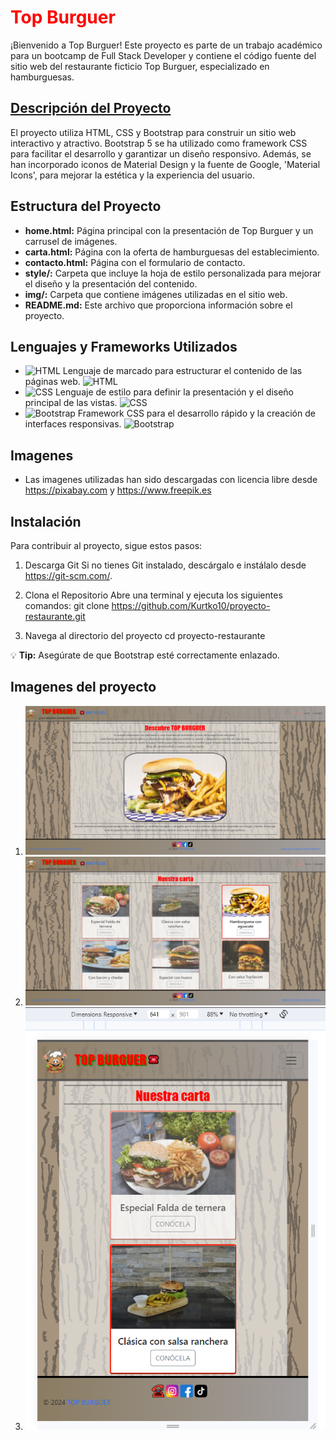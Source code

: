 # <font color="red">Top Burguer</font>
¡Bienvenido a Top Burguer! Este proyecto es parte de un trabajo académico para un bootcamp de Full Stack Developer y contiene el código fuente del sitio web del restaurante ficticio Top Burguer, especializado en hamburguesas.

## <ins> Descripción del Proyecto</ins>

El proyecto utiliza HTML, CSS y Bootstrap para construir un sitio web interactivo y atractivo. Bootstrap 5 se ha utilizado como framework CSS para facilitar el desarrollo y garantizar un diseño responsivo. Además, se han incorporado iconos de Material Design y la fuente de Google, 'Material Icons', para mejorar la estética y la experiencia del usuario.

## Estructura del Proyecto

- **home.html:** Página principal con la presentación de Top Burguer y un carrusel de imágenes.
- **carta.html:** Página con la oferta de hamburguesas del establecimiento.
- **contacto.html:** Página con el formulario de contacto.
- **style/:** Carpeta que incluye la hoja de estilo personalizada para mejorar el diseño y la presentación del contenido.
- **img/:** Carpeta que contiene imágenes utilizadas en el sitio web.
- **README.md:** Este archivo que proporciona información sobre el proyecto.

## Lenguajes y Frameworks Utilizados

- ![HTML](https://img.shields.io/badge/HTML-5-orange) Lenguaje de marcado para estructurar el contenido de las páginas web. 
  ![HTML](https://camo.githubusercontent.com/67d051f1cde036b0a277026c6342e0f990c88e49562337ec5af92742df91cea3/68747470733a2f2f6861636b6d642e696f2f5f75706c6f6164732f486b773674667376702e706e67)
- ![CSS](https://img.shields.io/badge/CSS-3-blue) Lenguaje de estilo para definir la presentación y el diseño principal de las vistas. 
  ![CSS](https://camo.githubusercontent.com/166a4aef0c3e07286bb0fc1c5422b16a783de5a17bcd506d215b6dcb110b2d5e/68747470733a2f2f6861636b6d642e696f2f5f75706c6f6164732f534a753374666f50542e706e67)
- ![Bootstrap](https://img.shields.io/badge/Bootstrap-5-purple) Framework CSS para el desarrollo rápido y la creación de interfaces responsivas. ![Bootstrap](https://camo.githubusercontent.com/081dcb5f7314f6b184fcbb1a1ccbec1a5a3b7b85e3e757218bbfe11fc9eb47c3/68747470733a2f2f6861636b6d642e696f2f5f75706c6f6164732f53797463457a6950702e706e67)

## Imagenes

- Las imagenes utilizadas han sido descargadas con licencia libre desde https://pixabay.com y https://www.freepik.es

## Instalación

Para contribuir al proyecto, sigue estos pasos:

1. Descarga Git
Si no tienes Git instalado, descárgalo e instálalo desde https://git-scm.com/.

2. Clona el Repositorio
Abre una terminal y ejecuta los siguientes comandos:
git clone https://github.com/Kurtko10/proyecto-restaurante.git

3.  Navega al directorio del proyecto
cd proyecto-restaurante

:bulb: **Tip:** Asegúrate de que Bootstrap esté correctamente enlazado.

## Imagenes del proyecto

1. ![Muestra de la vista index](https://github.com/Kurtko10/proyecto-restaurante/blob/master/img/muestraVista.png)
2. ![Muestra de la vista carta](https://github.com/Kurtko10/proyecto-restaurante/blob/master/img/vistaMenu.png)
3. ![Muestra de la vista carta](https://github.com/Kurtko10/proyecto-restaurante/blob/master/img/resposive.png)

